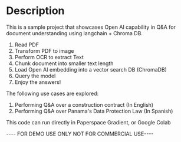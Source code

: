 # Description

This is a sample project that showcases Open AI capability in Q&A for document understanding using langchain + Chroma DB.

1. Read PDF
2. Transform PDF to image
3. Perform OCR to extract Text
4. Chunk document into smaller text length
5. Load Open AI embedding into a vector search DB (ChromaDB)
6. Query the model
7. Enjoy the answers!


The following use cases are explored:

1. Performing Q&A over a construction contract (In English)
2. Performing Q&A over Panama's Data Protection Law (In Spanish)

This code can run directly in Paperspace Gradient, or Google Colab




---- FOR DEMO USE ONLY NOT FOR COMMERCIAL USE----